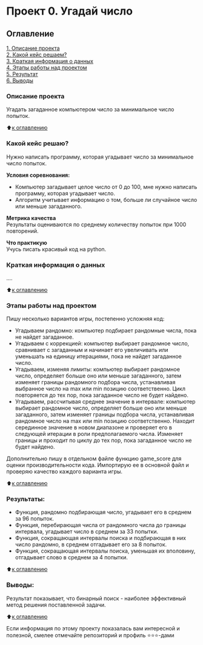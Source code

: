 # Проект 0. Угадай число

## Оглавление  
[1. Описание проекта](https://github.com/VictoriaBakulina/sf_data_science/tree/main/project_0/README.md#Описание-проекта)  
[2. Какой кейс решаем?](https://github.com/VictoriaBakulina/sf_data_science/tree/main/project_0/README.md#Какой-кейс-решаю)  
[3. Краткая информация о данных](https://github.com/VictoriaBakulina/sf_data_science/tree/main/project_0/README.md#Краткая-информация-о-данных)  
[4. Этапы работы над проектом](https://github.com/VictoriaBakulina/sf_data_science/tree/main/project_0/README.md#Этапы-работы-над-проектом)  
[5. Результат](https://github.com/VictoriaBakulina/sf_data_science/tree/main/project_0/README.md#Результат)    
[6. Выводы](https://github.com/VictoriaBakulina/sf_data_science/tree/main/project_0/README.md#Выводы) 

### Описание проекта    
Угадать загаданное компьютером число за минимальное число попыток.

:arrow_up:[к оглавлению](https://github.com/VictoriaBakulina/sf_data_science/tree/main/project_0/README.md#Оглавление)


### Какой кейс решаю?    
Нужно написать программу, которая угадывает число за минимальное число попыток.

**Условия соревнования:**  
- Компьютер загадывает целое число от 0 до 100, мне нужно написать программу, которая угадывает число.
- Алгоритм учитывает информацию о том, больше ли случайное число или меньше загаданного.

**Метрика качества**     
Результаты оцениваются по среднему количеству попыток при 1000 повторений.

**Что практикую**     
Учусь писать красивый код на python.


### Краткая информация о данных
....
  
:arrow_up:[к оглавлению](https://github.com/VictoriaBakulina/sf_data_science/tree/main/project_0/README.md#Оглавление)


### Этапы работы над проектом  
Пишу несколько вариантов игры, постепенно усложняя код:
- Угадываем рандомно: компьютер подбирает рандомные числа, пока не найдет загаданное.
- Угадываем с коррекцией: компьютер выбирает рандомное число, сравнивает с загаданным и начинает его увеличивать или уменьшать на единицу итерациями, пока не найдет загаданное число.
- Угадываем, изменяя лимиты: компьютер выбирает рандомное число, определяет больше оно или меньше загаданного, затем изменяет границы рандомного подбора числа, устанавливая выбранное число на max или min позицию соответственно. Цикл повторяется до тех пор, пока загаданное число не будет найдено.
- Угадываем, рассчитывая среднее значение в интервале: компьютер выбирает рандомное число, определяет больше оно или меньше загаданного, затем изменяет границы подбора числа, устанавливая рандомное число на max или min позицию соответственно. Находит серединное значение в новом диапазоне и проверяет его в следующей итерации в роли предполагаемого числа. Изменяет границы и проходит по циклу до тех пор, пока загаданное число не будет найдено.

Дополнительно пишу в отдельном файле функцию game_score для оценки производительности кода. Импортирую ее в основной файл и проверяю качество каждого варианта игры. 



:arrow_up:[к оглавлению](https://github.com/VictoriaBakulina/sf_data_science/tree/main/project_0/README.md#Оглавление)


### Результаты:  
- Функция, рандомно подбирающая число, угадывает его в среднем за 96 попыток.
- Функция, перебирающая числа от рандомного числа до границы интервала, угадывает число в среднем за 33 попытки. 
- Функция, сокращающая интервалы поиска и подбирающая в них число рандомно, в среднем отгадывает его за 8 попыток.
- Функция, сокращающая интервалы поиска, уменьшая их вполовину, отгадывает слово в среднем за 4 попытки.


:arrow_up:[к оглавлению](https://github.com/VictoriaBakulina/sf_data_science/tree/main/project_0/README.md#Оглавление)


### Выводы:  
Результат показывает, что бинарный поиск - наиболее эффективный метод решения поставленной задачи.

:arrow_up:[к оглавлению](https://github.com/VictoriaBakulina/sf_data_science/tree/main/project_0/README.md#Оглавление)


Если информация по этому проекту показалась вам интересной и полезной, смелее отмечайте репозиторий и профиль ⭐️⭐️⭐️-дами